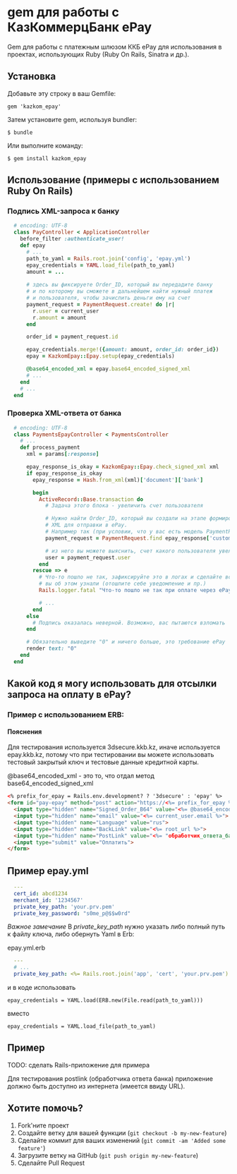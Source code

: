 # gem для работы с КазКоммерцБанк ePay

Gem для работы с платежным шлюзом ККБ ePay для использования в проектах, использующих Ruby (Ruby On Rails, Sinatra и др.).

## Установка

Добавьте эту строку в ваш Gemfile:

    gem 'kazkom_epay'

Затем установите gem, используя bundler:

    $ bundle

Или выполните команду:

    $ gem install kazkom_epay

## Использование (примеры с использованием Ruby On Rails)

### Подпись XML-запроса к банку

```ruby
  # encoding: UTF-8
  class PayController < ApplicationController
    before_filter :authenticate_user!
    def epay
      # ...
      path_to_yaml = Rails.root.join('config', 'epay.yml')
      epay_credentials = YAML.load_file(path_to_yaml)
      amount = ...
      
      # здесь вы фиксируете Order_ID, который вы передадите банку
      # и по которому вы сможете в дальнейшем найти нужный платеж
      # и пользователя, чтобы зачислить деньги ему на счет
      payment_request = PaymentRequest.create! do |r|
        r.user = current_user
        r.amount = amount
      end

      order_id = payment_request.id

      epay_credentials.merge!({amount: amount, order_id: order_id})
      epay = KazkomEpay::Epay.setup(epay_credentials)

      @base64_encoded_xml = epay.base64_encoded_signed_xml
      # ...
    end
    # ...
  end
```

### Проверка XML-ответа от банка

```ruby
  # encoding: UTF-8
  class PaymentsEpayController < PaymentsController
    # ...
    def process_payment
      xml = params[:response]

      epay_response_is_okay = KazkomEpay::Epay.check_signed_xml xml
      if epay_response_is_okay
        epay_response = Hash.from_xml(xml)['document']['bank']

        begin
          ActiveRecord::Base.transaction do
            # Задача этого блока - увеличить счет пользователя

            # Нужно найти Order_ID, который вы создали на этапе формировани
            # XML для отправки в ePay.
            # Например так (при условии, что у вас есть модель PaymentRequest):
            payment_request = PaymentRequest.find epay_response['customer']['merchant']['order']['order_id']

            # из него вы можете выяснить, счет какого пользователя увеличить:
            user = payment_request.user
          end
        rescue => e
          # Что-то пошло не так, зафиксируйте это в логах и сделайте все, чтобы
          # вы об этом узнали (отошлите себе уведомление и пр.)
          Rails.logger.fatal "Что-то пошло не так при оплате через ePay. Данные: " + params.to_json

          # ...
        end
      else
        # Подпись оказалась неверной. Возможно, вас пытаются взломать
      end

      # Обязательно выведите "0" и ничего больше, это требование ePay
      render text: "0"
    end
  end
```

## Какой код я могу использовать для отсылки запроса на оплату в ePay?

### Пример с использованием ERB:

#### Пояснения

Для тестирования используется 3dsecure.kkb.kz, иначе используется epay.kkb.kz, потому что при тестировании вы можете использовать тестовый закрытый ключ и тестовые данные кредитной карты.

@base64_encoded_xml - это то, что отдал метод base64_encoded_signed_xml

```html
<% prefix_for_epay = Rails.env.development? ? '3dsecure' : 'epay' %>
<form id="pay-epay" method="post" action="https://<%= prefix_for_epay %>.kkb.kz/jsp/process/logon.jsp" target="_blank">
  <input type="hidden" name="Signed_Order_B64" value="<%= @base64_encoded_xml %>">
  <input type="hidden" name="email" value="<%= current_user.email %>">
  <input type="hidden" name="Language" value="rus">
  <input type="hidden" name="BackLink" value="<%= root_url %>">
  <input type="hidden" name="PostLink" value="<%= "обработчик_ответа_банка" %>">
  <input type="submit" value="Оплатить">
</form>
```

## Пример epay.yml

```yaml
  ---
  cert_id: abcd1234
  merchant_id: '1234567'
  private_key_path: 'your.prv.pem'
  private_key_password: "s0me_p@$$w0rd"
```

*Важное замечание*
В _private_key_path_ нужно указать либо полный путь к файлу ключа, либо обернуть Yaml в Erb:

epay.yml.erb
```yaml
  ---
  # ...
  private_key_path: <%= Rails.root.join('app', 'cert', 'your.prv.pem') %>
```

и в коде использовать

    epay_credentials = YAML.load(ERB.new(File.read(path_to_yaml)))

вместо

    epay_credentials = YAML.load_file(path_to_yaml)



## Пример

TODO: сделать Rails-приложение для примера

Для тестирования postlink (обработчика ответа банка) приложение должно быть доступно из интернета (имеется ввиду URL).

## Хотите помочь?

1. Fork'ните проект
2. Создайте ветку для вашей функции (`git checkout -b my-new-feature`)
3. Сделайте коммит для ваших изменений (`git commit -am 'Added some feature'`)
4. Загрузите ветку на GitHub (`git push origin my-new-feature`)
5. Сделайте Pull Request

